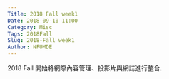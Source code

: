 ```yaml
---
Title: 2018 Fall week1
Date: 2018-09-10 11:00
Category: Misc
Tags: 2018Fall
Slug: 2018-Fall week1
Author: NFUMDE
---
```


2018 Fall 開始將網際內容管理、投影片與網誌進行整合.